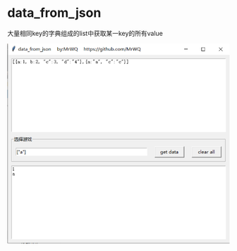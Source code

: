 # data_from_json
大量相同key的字典组成的list中获取某一key的所有value



![image](https://github.com/MrWQ/data_from_json/blob/master/data_from_json_img.png)